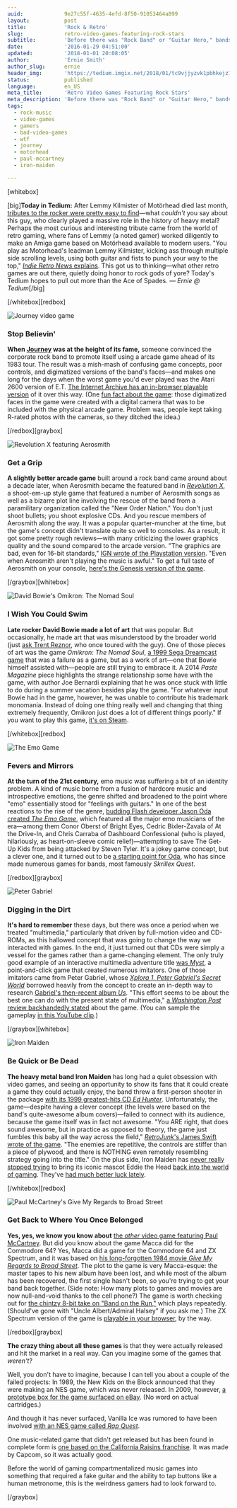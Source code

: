 ```yaml
---
uuid:             9e27c55f-4635-4efd-8f50-91053464a899
layout:           post
title:            'Rock & Retro'
slug:             retro-video-games-featuring-rock-stars
subtitle:         'Before there was "Rock Band" or "Guitar Hero," bands didn''t really know how to handle making video games. Which meant their games were usually very bad.'
date:             '2016-01-29 04:51:00'
updated:          '2018-01-01 20:08:05'
author:           'Ernie Smith'
author_slug:      ernie
header_img:       'https://tedium.imgix.net/2018/01/tc9vjjyzvk1pbhkejz7j--1-.gif'
status:           published
language:         en_US
meta_title:       'Retro Video Games Featuring Rock Stars'
meta_description: 'Before there was "Rock Band" or "Guitar Hero," bands didn''t really know how to handle making video games. Which meant their games were usually very bad.'
tags:
  - rock-music
  - video-games
  - gamers
  - bad-video-games
  - wtf
  - journey
  - motorhead
  - paul-mccartney
  - iron-maiden

---
```


[whitebox]

[big]**Today in Tedium:** After Lemmy Kilmister of Motörhead died last month, [tributes to the rocker were pretty easy to find](http://www.rollingstone.com/music/news/remembering-lemmy-fans-rockers-toast-metal-legend-at-l-a-tributes-20160111)—what *couldn't* you say about this guy, who clearly played a massive role in the history of heavy metal? Perhaps the most curious and interesting tribute came from the world of retro gaming, where fans of Lemmy (a noted gamer) worked diligently to make an Amiga game based on Motörhead available to modern users. "You play as Motorhead's leadman Lemmy Kilmister, kicking ass through multiple side scrolling levels, using both guitar and fists to punch your way to the top," [*Indie Retro News* explains](http://www.indieretronews.com/2015/12/motorhead-by-cobe-amiga-cd32-release-in.html). This got us to thinking—what other retro games are out there, quietly doing honor to rock gods of yore? Today's Tedium hopes to pull out more than the Ace of Spades. *— Ernie @ Tedium*[/big]

[/whitebox][redbox]

![Journey video game](https://tedium.imgix.net/2018/01/cgkkdzvvso85wwnzrgzt.jpg)

### Stop Believin'

**When [Journey](http://amzn.to/1OTEVR3) was at the height of its fame,** someone convinced the corporate rock band to promote itself using a arcade game ahead of its 1983 tour. The result was a mish-mash of confusing game concepts, poor controls, and digimatized versions of the band's faces—and makes one long for the days when the worst game you'd ever played was the Atari 2600 version of E.T. [The Internet Archive has an in-browser playable version](https://archive.org/details/arcade_journey) of it over this way. (One [fun fact about the game](http://www.arcade-museum.com/game_detail.php?game_id=8242): those digimatized faces in the game were created with a digital camera that was to be included with the physical arcade game. Problem was, people kept taking R-rated photos with the cameras, so they ditched the idea.)

[/redbox][graybox]

![Revolution X featuring Aerosmith](https://tedium.imgix.net/2018/01/p9flffz0n59sxz7fa9da.jpg)

### Get a Grip

**A slightly better arcade game** built around a rock band came around about a decade later, when Aerosmith became the featured band in [*Revolution X*](http://www.giantbomb.com/revolution-x/3030-12829/), a shoot-em-up style game that featured a number of Aerosmith songs as well as a bizarre plot line involving the rescue of the band from a paramilitary organization called the "New Order Nation." You don't just shoot bullets; you shoot explosive CDs. And you rescue members of Aerosmith along the way. It was a popular quarter-muncher at the time, but the game's concept didn't translate quite so well to consoles. As a result, it got some pretty rough reviews—with many criticizing the lower graphics quality and the sound compared to the arcade version. "The graphics are bad, even for 16-bit standards," [IGN wrote of the Playstation version](http://www.ign.com/articles/1996/11/25/revolution-x). "Even when Aerosmith aren't playing the music is awful." To get a full taste of Aerosmith on your console, [here's the Genesis version of the game](https://archive.org/details/sg_Revolution_X_1995_Acclaim_Midway_Rage_Software_EU-US_en).

[/graybox][whitebox]

![David Bowie's Omikron: The Nomad Soul](https://tedium.imgix.net/2018/01/ivnxx0rdes67s0altxdj.jpg)

### I Wish You Could Swim

**Late rocker David Bowie made a lot of art** that was popular. But occasionally, he made art that was misunderstood by the broader world (just [ask Trent Reznor](http://www.rollingstone.com/music/news/trent-reznor-recalls-how-david-bowie-helped-him-get-sober-20160126), who once toured with the guy). One of those pieces of art was the game *Omikron: The Nomad Soul*, [a 1999 Sega Dreamcast game](http://amzn.to/1nSqkfH) that was a failure as a game, but as a work of art—one that Bowie himself assisted with—people are still trying to embrace it. A 2014 *Paste Magazine* piece highlights the strange relationship some have with the game, with author Joe Bernardi explaining that he was once stuck with little to do during a summer vacation besides play the game. "For whatever input Bowie had in the game, however, he was unable to contribute his trademark monomania. Instead of doing one thing really well and changing that thing extremely frequently, Omikron just does a lot of different things poorly." If you want to play this game, [it's on Steam](https://steamcommunity.com/app/243000).

[/whitebox][redbox]

![The Emo Game](https://tedium.imgix.net/2018/01/btgmmttcknemv5cizgcz.jpg)

### Fevers and Mirrors

**At the turn of the 21st century,** emo music was suffering a bit of an identity problem. A kind of music borne from a fusion of hardcore music and introspective emotions, the genre shifted and broadened to the point where "emo" essentially stood for "feelings with guitars." In one of the best reactions to the rise of the genre, [budding Flash developer Jason Oda created *The Emo Game*](http://www.emogame.com/), which featured all the major emo musicians of the era—among them Conor Oberst of Bright Eyes, Cedric Bixler-Zavala of At the Drive-In, and Chris Carraba of Dashboard Confessional (who is played, hilariously, as heart-on-sleeve comic relief)—attempting to save The Get-Up Kids from being attacked by Steven Tyler. It's a jokey game concept, but a clever one, and it turned out to be [a starting point for Oda](http://jasonoda.com/v10/), who has since made numerous games for bands, most famously *Skrillex Quest*.

[/redbox][graybox]


![Peter Gabriel](https://tedium.imgix.net/2018/01/gmo0tmuejxnjaino1i8u.jpg)

### Digging in the Dirt

**It's hard to remember** these days, but there was once a period when we treated "multimedia," particularly that driven by full-motion video and CD-ROMs, as this hallowed concept that was going to change the way we interacted with games. In the end, it just turned out that CDs were simply a vessel for the games rather than a game-changing element. The only truly good example of an interactive multimedia adventure title [was *Myst*](http://cyan.com/games/myst/), a point-and-click game that created numerous imitators. One of those imitators came from Peter Gabriel, whose [*Xplora 1, Peter Gabriel's Secret World*](http://amzn.to/1KJfLjV) borrowed heavily from the concept to create an in-depth way to research [Gabriel's then-recent album *Us*](http://amzn.to/1OTzwtb). "This effort seems to be about the best one can do with the present state of multimedia," [a *Washington Post* review backhandedly stated](http://community.seattletimes.nwsource.com/archive/?date=19940508&slug=1909494) about the game. (You can sample the gameplay [in this YouTube clip](https://www.youtube.com/watch?v=y7EKnhIG6zY).)

[/graybox][whitebox]

![Iron Maiden](https://tedium.imgix.net/2018/01/k23uyiyfv7vd14kdayad.jpg)

### Be Quick or Be Dead

**The heavy metal band Iron Maiden** has long had a quiet obsession with video games, and seeing an opportunity to show its fans that it could create a game they could actually enjoy, the band threw a first-person shooter in the package [with its 1999 greatest-hits CD *Ed Hunter*](http://amzn.to/1OTAFAP). Unfortunately, the game—despite having a clever concept (the levels were based on the band's quite-awesome album covers)—failed to connect with its audience, because the game itself was in fact not awesome. "You ARE right, that does sound awesome, but in practice as opposed to theory, the game just fumbles this baby all the way across the field," [*RetroJunk*'s James Swift wrote of the game](http://www.retrojunk.com/article/show/3309/iron-maiden-the-video-game). "The enemies are repetitive, the controls are stiffer than a piece of plywood, and there is NOTHING even remotely resembling strategy going into the title." On the plus side, Iron Maiden has [never really stopped trying](http://www.thefinalfrontiergame.com/) to bring its iconic mascot Eddie the Head [back into the world of gaming](http://speedoflight.ironmaiden.com/). They've [had much better luck lately](http://ironmaidenlegacy.com/).

[/whitebox][redbox]

![Paul McCartney's Give My Regards to Broad Street](https://tedium.imgix.net/2018/01/j9imqenwgeujmuu78hc1.jpg)

### Get Back to Where You Once Belonged

**Yes, yes, we know you know about** [the *other* video game featuring Paul McCartney](http://www.thebeatlesrockband.com/). But did you know about the game Macca did for the Commodore 64? Yes, Macca did a game for the Commodore 64 and ZX Spectrum, and it was based on [his long-forgotten 1984 movie *Give My Regards to Broad Street*](http://amzn.to/1KJh2Yg). The plot to the game is very Macca-esque: the master tapes to his new album have been lost, and while most of the album has been recovered, the first single hasn't been, so you're trying to get your band back together. (Side note: How many plots to games and movies are now null-and-void thanks to the cell phone?) The game is worth checking out for [the chintzy 8-bit take on "Band on the Run,"](https://www.youtube.com/watch?v=3gk1tnvl8mo) which plays repeatedly. (Should've gone with "Uncle Albert/Admiral Halsey" if you ask me.) The ZX Spectrum version of the game is [playable in your browser](https://archive.org/details/zx_Give_my_Regards_to_Broad_Street_1985_Mind_Games), by the way.


[/redbox][graybox]

**The crazy thing about all these games** is that they were actually released and hit the market in a real way. Can you imagine some of the games that *weren't*?

Well, you don't have to imagine, because I can tell you about a couple of the failed projects: In 1989, the New Kids on the Block announced that they were making an NES game, which was never released. In 2009, however, [a prototype box for the game surfaced on eBay](http://www.videogamemuseum.com/2009/10/15/new-kids-on-the-block-box-for-prototype-nes-game/). (No word on actual cartridges.)

And though it has never surfaced, Vanilla Ice was rumored to have been involved [with an NES game called *Rap Quest*](http://nintendoage.com/forum/messageview.cfm?catid=35&threadid=109902).

One music-related game that didn't get released but has been found in complete form is [one based on the California Raisins franchise](http://www.lostlevels.org/200308/200308-raisins.shtml). It was made by Capcom, so it was actually good.

Before the world of gaming compartmentalized music games into something that required a fake guitar and the ability to tap buttons like a human metronome, this is the weirdness gamers had to look forward to.

[/graybox]
